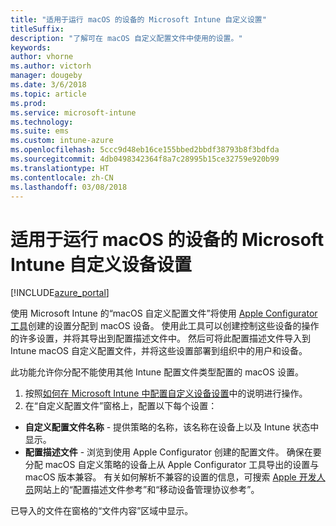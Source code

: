 ```yaml
---
title: "适用于运行 macOS 的设备的 Microsoft Intune 自定义设置"
titleSuffix: 
description: "了解可在 macOS 自定义配置文件中使用的设置。"
keywords: 
author: vhorne
ms.author: victorh
manager: dougeby
ms.date: 3/6/2018
ms.topic: article
ms.prod: 
ms.service: microsoft-intune
ms.technology: 
ms.suite: ems
ms.custom: intune-azure
ms.openlocfilehash: 5ccc9d48eb16ce155bbed2bbdf38793b8f3bdfda
ms.sourcegitcommit: 4db0498342364f8a7c28995b15ce32759e920b99
ms.translationtype: HT
ms.contentlocale: zh-CN
ms.lasthandoff: 03/08/2018
---
```

# <a name="microsoft-intune-custom-device-settings-for-devices-running-macos"></a>适用于运行 macOS 的设备的 Microsoft Intune 自定义设备设置

[!INCLUDE[azure_portal](./includes/azure_portal.md)]

使用 Microsoft Intune 的“macOS 自定义配置文件”将使用 [Apple Configurator 工具](https://itunes.apple.com/app/apple-configurator-2/id1037126344?mt=12)创建的设置分配到 macOS 设备。 使用此工具可以创建控制这些设备的操作的许多设置，并将其导出到配置描述文件中。 然后可将此配置描述文件导入到 Intune macOS 自定义配置文件，并将这些设置部署到组织中的用户和设备。

此功能允许你分配不能使用其他 Intune 配置文件类型配置的 macOS 设置。


1. 按照[如何在 Microsoft Intune 中配置自定义设备设置](custom-settings-configure.md)中的说明进行操作。
2. 在“自定义配置文件”窗格上，配置以下每个设置：

- **自定义配置文件名称** - 提供策略的名称，该名称在设备上以及 Intune 状态中显示。
- **配置描述文件** - 浏览到使用 Apple Configurator 创建的配置文件。
确保在要分配 macOS 自定义策略的设备上从 Apple Configurator 工具导出的设置与 macOS 版本兼容。 有关如何解析不兼容的设置的信息，可搜索 [Apple 开发人员](https://developer.apple.com/)网站上的“配置描述文件参考”和“移动设备管理协议参考”。

已导入的文件在窗格的“文件内容”区域中显示。
